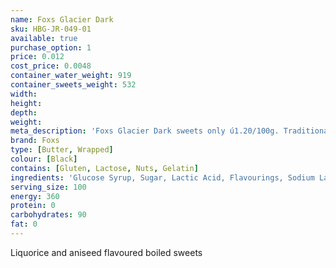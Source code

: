 ```yaml
---
name: Foxs Glacier Dark
sku: HBG-JR-049-01
available: true
purchase_option: 1
price: 0.012
cost_price: 0.0048
container_water_weight: 919
container_sweets_weight: 532
width: 
height: 
depth: 
weight: 
meta_description: 'Foxs Glacier Dark sweets only ú1.20/100g. Traditional sweets and more at Humbugs Confectionery Store. Specialists in satisfying your sweet tooth!'
brand: Foxs
type: [Butter, Wrapped]
colour: [Black]
contains: [Gluten, Lactose, Nuts, Gelatin]
ingredients: 'Glucose Syrup, Sugar, Lactic Acid, Flavourings, Sodium Lactate, Flavourings, Natural Colour, (Vegetable Carbon, Anthocyanin, Carotene, Chlorophyllin Curcumin), Concentrated FruitáJuices, áVitamin C'
serving_size: 100
energy: 360
protein: 0
carbohydrates: 90
fat: 0
---
```

Liquorice and aniseed flavoured boiled sweets